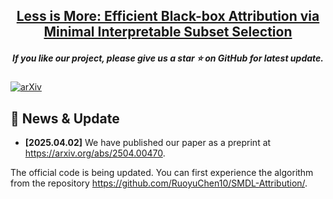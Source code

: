 <h2 align="center"> <a href="https://openreview.net/forum?id=jKTUlxo5zy">Less is More: Efficient Black-box Attribution via Minimal Interpretable Subset Selection</a></h2>
<h5 align="center"> If you like our project, please give us a star ⭐ on GitHub for latest update.  </h2>

[![arXiv](https://img.shields.io/badge/Arxiv-2504.00470-b31b1b.svg?logo=arXiv)](https://arxiv.org/abs/2504.00470)

## 📰 News & Update

- **[2025.04.02]** We have published our paper as a preprint at https://arxiv.org/abs/2504.00470.


The official code is being updated. You can first experience the algorithm from the repository https://github.com/RuoyuChen10/SMDL-Attribution/.
